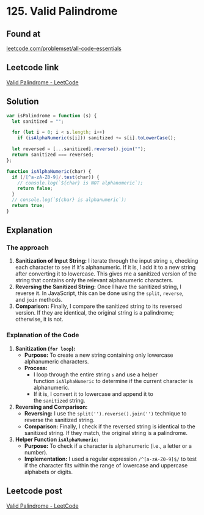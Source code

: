 # 125. Valid Palindrome

## Found at

[leetcode.com/problemset/all-code-essentials](https://leetcode.com/problemset/all-code-essentials/?sorting=W3sic29ydE9yZGVyIjoiREVTQ0VORElORyIsIm9yZGVyQnkiOiJESUZGSUNVTFRZIn1d&difficulty=EASY&page=1&topicSlugs=string)

## Leetcode link

[Valid Palindrome - LeetCode](https://leetcode.com/problems/valid-palindrome/)

## Solution

```js
var isPalindrome = function (s) {
  let sanitized = "";

  for (let i = 0; i < s.length; i++)
    if (isAlphaNumeric(s[i])) sanitized += s[i].toLowerCase();

  let reversed = [...sanitized].reverse().join("");
  return sanitized === reversed;
};

function isAlphaNumeric(char) {
  if (/[^a-zA-Z0-9]/.test(char)) {
    // console.log(`${char} is NOT alphanumeric`);
    return false;
  }
  // console.log(`${char} is alphanumeric`);
  return true;
}
```

## Explanation

### The approach

1. **Sanitization of Input String:** I iterate through the input string `s`, checking each character to see if it's alphanumeric. If it is, I add it to a new string after converting it to lowercase. This gives me a sanitized version of the string that contains only the relevant alphanumeric characters.
2. **Reversing the Sanitized String:** Once I have the sanitized string, I reverse it. In JavaScript, this can be done using the `split`, `reverse`, and `join` methods.
3. **Comparison:** Finally, I compare the sanitized string to its reversed version. If they are identical, the original string is a palindrome; otherwise, it is not.

### **Explanation of the Code**

1. **Sanitization (`for loop`):**
   - **Purpose:** To create a new string containing only lowercase alphanumeric characters.
   - **Process:**
     - I loop through the entire string `s` and use a helper function `isAlphaNumeric` to determine if the current character is alphanumeric.
     - If it is, I convert it to lowercase and append it to the `sanitized` string.
2. **Reversing and Comparison:**
   - **Reversing:** I use the `split('').reverse().join('')` technique to reverse the sanitized string.
   - **Comparison:** Finally, I check if the reversed string is identical to the sanitized string. If they match, the original string is a palindrome.
3. **Helper Function `isAlphaNumeric`:**
   - **Purpose:** To check if a character is alphanumeric (i.e., a letter or a number).
   - **Implementation:** I used a regular expression `/^[a-zA-Z0-9]$/` to test if the character fits within the range of lowercase and uppercase alphabets or digits.

## Leetcode post

[Valid Palindrome - LeetCode](https://leetcode.com/problems/valid-palindrome/solutions/5681897/javascript-solution-explanation/)

